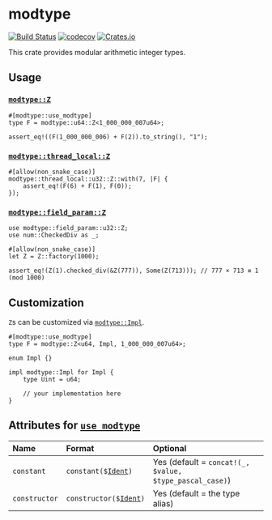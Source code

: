 # modtype

[![Build Status](https://img.shields.io/travis/com/qryxip/modtype/master.svg?label=windows%20%26%20macos%20%26%20linux)](https://travis-ci.com/qryxip/modtype)
[![codecov](https://codecov.io/gh/qryxip/modtype/branch/master/graph/badge.svg)](https://codecov.io/gh/qryxip/modtype)
[![Crates.io](https://img.shields.io/crates/v/modtype.svg)](https://crates.io/crates/modtype)

This crate provides modular arithmetic integer types.

## Usage

### [`modtype::Z`]

```
#[modtype::use_modtype]
type F = modtype::u64::Z<1_000_000_007u64>;

assert_eq!((F(1_000_000_006) + F(2)).to_string(), "1");
```

### [`modtype::thread_local::Z`]

```
#[allow(non_snake_case)]
modtype::thread_local::u32::Z::with(7, |F| {
    assert_eq!(F(6) + F(1), F(0));
});
```

### [`modtype::field_param::Z`]

```
use modtype::field_param::u32::Z;
use num::CheckedDiv as _;

#[allow(non_snake_case)]
let Z = Z::factory(1000);

assert_eq!(Z(1).checked_div(&Z(777)), Some(Z(713))); // 777 × 713 ≡ 1 (mod 1000)
```

## Customization

`Z`s can be customized via [`modtype::Impl`].

```
#[modtype::use_modtype]
type F = modtype::Z<u64, Impl, 1_000_000_007u64>;

enum Impl {}

impl modtype::Impl for Impl {
    type Uint = u64;

    // your implementation here
}
```

## Attributes for [`use_modtype`]

| Name          | Format                         | Optional                                                |
| :------------ | :----------------------------- | :------------------------------------------------------ |
| `constant`    | `constant($`[`Ident`]`)`       | Yes (default = `concat!(_, $value, $type_pascal_case)`) |
| `constructor` | `constructor($`[`Ident`]`)`    | Yes (default = the type alias)                          |

[`Ident`]: https://docs.rs/syn/0.15/syn/struct.Ident.html
[`modtype::Z`]: https://docs.rs/modtype/0.5/modtype/struct.Z.html
[`modtype::thread_local::Z`]: https://docs.rs/modtype/0.5/modtype/thread_local/struct.Z.html
[`modtype::field_param::Z`]: https://docs.rs/modtype/0.5/modtype/field_param/struct.Z.html
[`modtype::Impl`]: https://docs.rs/modtype/0.5/modtype/trait.Impl.html
[`use_modtype`]: https://docs.rs/modtype_derive/0.5/modtype_derive/attr.use_modtype.html
